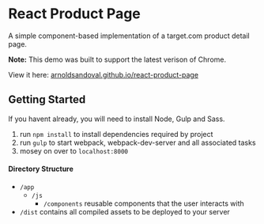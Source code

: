 # React Product Page

A simple component-based implementation of a target.com product detail page.

**Note:** This demo was built to support the latest verison of Chrome.

View it here: [arnoldsandoval.github.io/react-product-page](http://arnoldsandoval.github.io/react-product-page)

## Getting Started
If you havent already, you will need to install Node, Gulp and Sass.

1. run `npm install` to install dependencies required by project
2. run `gulp` to start webpack, webpack-dev-server and all associated tasks
3. mosey on over to `localhost:8000`

#### Directory Structure
- `/app`
  - `/js`
    - `/components` reusable components that the user interacts with
- `/dist` contains all compiled assets to be deployed to your server
